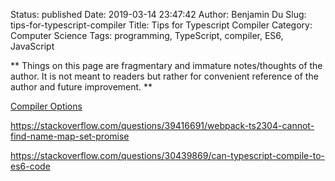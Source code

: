 Status: published
Date: 2019-03-14 23:47:42
Author: Benjamin Du
Slug: tips-for-typescript-compiler
Title: Tips for Typescript Compiler
Category: Computer Science
Tags: programming, TypeScript, compiler, ES6, JavaScript

**
Things on this page are fragmentary and immature notes/thoughts of the author.
It is not meant to readers but rather for convenient reference of the author and future improvement.
**

[Compiler Options](https://www.typescriptlang.org/docs/handbook/compiler-options.html)

https://stackoverflow.com/questions/39416691/webpack-ts2304-cannot-find-name-map-set-promise

https://stackoverflow.com/questions/30439869/can-typescript-compile-to-es6-code

